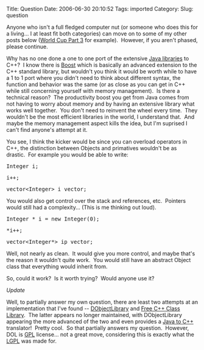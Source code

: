 Title: Question
Date: 2006-06-30 20:10:52
Tags: imported
Category: 
Slug: question

<p>Anyone who isn't a full fledged computer nut (or someone who does this for a living... I at least fit both categories) can move on to some of my other posts below (<a title="Knockout Round Review" href="http://blog.mcstudios.net/2006/06/28/world-cup-part-3/">World Cup Part 3</a> for example).&nbsp; However, if you aren't phased, please continue.</p>
<p>Why has no one done a one to one port of the extensive <a title="Java 1.4.2 API" href="http://java.sun.com/j2se/1.4.2/docs/api/index.html">Java libraries</a> to C++?&nbsp; I know there is <a title="Standard Library on Steriods" href="http://boost.org">Boost</a> which is basically an advanced extension to the C++ standard library, but wouldn't you think it would be worth while to have a 1 to 1 port where you didn't need to think about different syntax, the function and behavior was the same (or as close as you can get in C++ while still concerning yourself with memory management).&nbsp; Is there a technical reason?&nbsp; The productivity boost you get from Java comes from not having to worry about memory and by having an extensive library what works well together.&nbsp; You don't need to reinvent the wheel every time.&nbsp; They wouldn't be the most efficient libraries in the world, I understand that.&nbsp; And maybe the memory management aspect kills the idea, but I'm suprised I can't find anyone's attempt at it.</p>
<p>You see, I think the kicker would be since you can overload operators in C++, the distinction between Objects and primatives wouldn't be as drastic.&nbsp; For example you would be able to write:</p>
<pre>Integer i;</pre>
<pre>i++;</pre>
<pre>vector&lt;Integer&gt; i_vector;</pre>
<p>You would also get control over the stack and references, etc.&nbsp; Pointers would still had a complexity... (This is me thinking out loud).</p>
<pre>Integer * i = new Integer(0);</pre>
<pre>*i++;</pre>
<pre>vector&lt;Integer*&gt; ip_vector;</pre>
<p>Well, not nearly as clean.&nbsp; It would give you more control, and maybe that's the reason it wouldn't quite work.&nbsp; You would still have an abstract Object class that everything would inherit from.</p>
<p>So, could it work?&nbsp; Is it worth trying?&nbsp; Would anyone use it?</p>
<p><em>Update</em></p>
<p>Well, to partially answer my own question, there are least two attempts at an implementation that I've found -- <a href="http://sourceforge.net/projects/dol/" title="DOL">DObjectLibrary</a> and <a href="http://sourceforge.net/projects/fccl" title="FCCL">Free C++ Class Library</a>.&nbsp; The latter appears no longer maintained, with DObjectLibrary appearing the more advanced of the two and even provides a <a href="http://programics.com/dfc.php" title="DOL Homepage">Java to C++</a> translator!&nbsp; Pretty cool.&nbsp; So that partially answers my question.&nbsp; However, DOL is <a href="http://www.gnu.org/licenses/licenses.html#GPL" title="GNU General Public License">GPL</a> license... not a great move, considering this is exactly what the <a href="http://www.gnu.org/licenses/licenses.html#LGPL" title="GNU Lesser Public License">LGPL</a> was made for.<br /></p>
